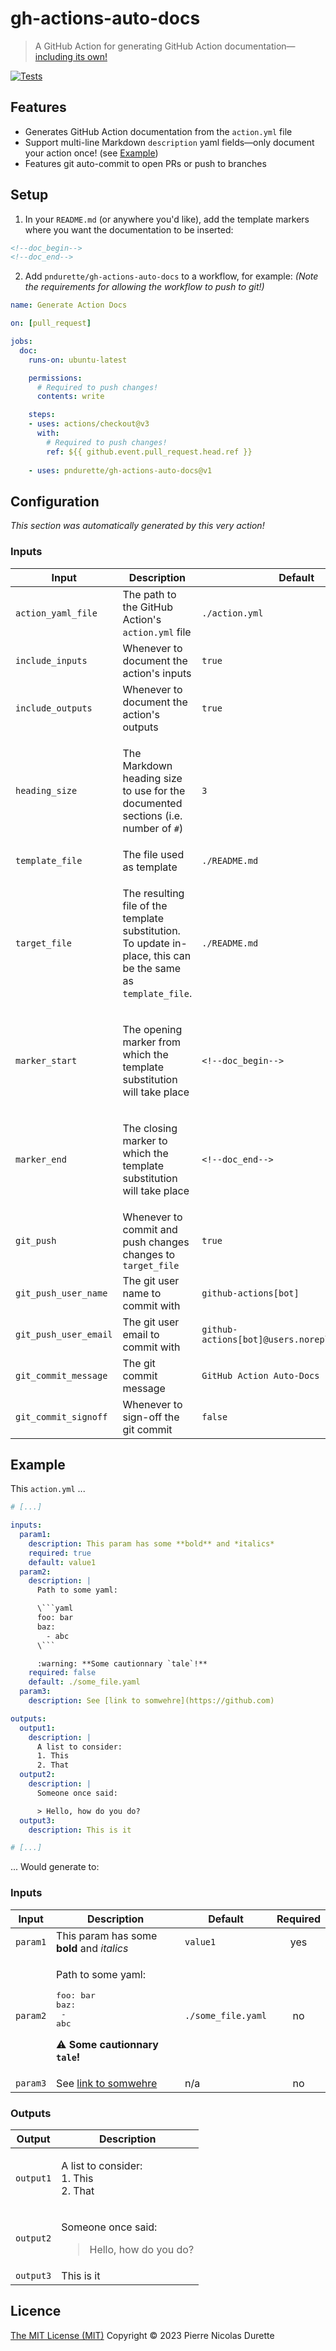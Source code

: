 # gh-actions-auto-docs

> A GitHub Action for generating GitHub Action documentation—[including its own!](.github/workflows/doc.yml)

[![Tests](https://github.com/pndurette/gh-actions-auto-docs/actions/workflows/test.yml/badge.svg)](https://github.com/pndurette/gh-actions-auto-docs/actions/workflows/test.yml)

## Features

* Generates GitHub Action documentation from the `action.yml` file
* Support multi-line Markdown `description` yaml fields—only document your action once! (see [Example](#example))
* Features git auto-commit to open PRs or push to branches

## Setup

1. In your `README.md` (or anywhere you'd like), add the template markers where you want the documentation to be inserted:

```markdown
<!--doc_begin-->
<!--doc_end-->
```

2. Add `pndurette/gh-actions-auto-docs` to a workflow, for example:
   *(Note the requirements for allowing the workflow to push to git!)*

```yaml
name: Generate Action Docs

on: [pull_request]

jobs:
  doc:
    runs-on: ubuntu-latest

    permissions:
      # Required to push changes!
      contents: write

    steps:
    - uses: actions/checkout@v3
      with:
        # Required to push changes!
        ref: ${{ github.event.pull_request.head.ref }}
    
    - uses: pndurette/gh-actions-auto-docs@v1
```

## Configuration

*This section was automatically generated by this very action!*
<!--doc_begin_-->
### Inputs
|Input|Description|Default|Required|
|-----|-----------|-------|:------:|
|`action_yaml_file`|The path to the GitHub Action's `action.yml` file|`./action.yml`|no|
|`include_inputs`|Whenever to document the action's inputs|`true`|no|
|`include_outputs`|Whenever to document the action's outputs|`true`|no|
|`heading_size`|<p>The Markdown heading size to use for the documented<br />sections (i.e. number of <code>#</code>)</p>|`3`|no|
|`template_file`|The file used as template|`./README.md`|no|
|`target_file`|<p>The resulting file of the template substitution.<br />To update in-place, this can be the same as <code>template_file</code>.</p>|`./README.md`|no|
|`marker_start`|<p>The opening marker from which the template substitution<br />will take place</p>|`<!--doc_begin-->`|no|
|`marker_end`|<p>The closing marker to which the template substitution<br />will take place</p>|`<!--doc_end-->`|no|
|`git_push`|Whenever to commit and push changes changes to `target_file`|`true`|no|
|`git_push_user_name`|The git user name to commit with|`github-actions[bot]`|no|
|`git_push_user_email`|The git user email to commit with|`github-actions[bot]@users.noreply.github.com`|no|
|`git_commit_message`|The git commit message|`GitHub Action Auto-Docs`|no|
|`git_commit_signoff`|Whenever to sign-off the git commit|`false`|no|

<!--doc_end_-->

## Example

This `action.yml` ... 

```yaml
# [...]

inputs:
  param1:
    description: This param has some **bold** and *italics*
    required: true
    default: value1
  param2:
    description: |
      Path to some yaml:

      \```yaml
      foo: bar
      baz:
        - abc
      \```

      :warning: **Some cautionnary `tale`!**
    required: false
    default: ./some_file.yaml
  param3:
    description: See [link to somwehre](https://github.com)

outputs:
  output1:
    description: |
      A list to consider:
      1. This
      2. That
  output2:
    description: |
      Someone once said:

      > Hello, how do you do?
  output3:
    description: This is it

# [...]
```

... Would generate to:

### Inputs
|Input|Description|Default|Required|
|-----|-----------|-------|:------:|
|`param1`|This param has some **bold** and *italics*|`value1`|yes|
|`param2`|<p>Path to some yaml:</p><pre>foo: bar<br />baz:<br />  - abc<br /></pre><p>:warning: <strong>Some cautionnary <code>tale</code>!</strong></p>|`./some_file.yaml`|no|
|`param3`|See [link to somwehre](https://github.com)|n/a|no|
### Outputs
|Output|Description|
|------|-----------|
|`output1`|<p>A list to consider:<br />1. This<br />2. That</p>|
|`output2`|<p>Someone once said:</p><blockquote><p>Hello, how do you do?</p></blockquote>|
|`output3`|This is it|


## Licence

[The MIT License (MIT)](LICENSE) Copyright © 2023 Pierre Nicolas Durette